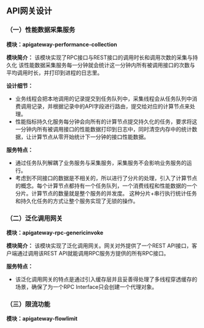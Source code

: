 ## API网关设计

### （一）性能数据采集服务
**模块：apigateway-performance-collection** 

**模块简介：**
该模块实现了RPC接口与REST接口的调用时长和调用次数的采集与持久化
该性能数据采集服务每一分钟就会统计这一分钟内所有被调用接口的次数与平均调用时长，并打印到进程的日志里。

**设计细节：**
- 业务线程会把本地调用的记录提交到任务队列中，采集线程会从任务队列中消费调用记录，并根据记录中的API字段进行路由，提交给对应的计算节点来处理。
- 性能指标持久化服务每分钟会向所有的计算节点提交持久化的任务，要求将这一分钟内所有被调用接口的性能数据打印到日志中，同时清空内存中的统计数据，让计算节点从零开始统计下一分钟的接口性能数据。

**服务特点：**
- 通过任务队列解耦了业务服务与采集服务，采集服务不会影响业务服务的运行。
- 考虑到不同接口的数据是不相关的，所以进行了分片的处理，引入了计算节点的概念。每个计算节点都持有一个任务队列，一个消费线程和性能数据的一个分片。计算节点的数量就是整个服务的并发度。
这种分片+串行执行统计任务和持久化任务的方式让整个服务实现了无锁的操作。



### （二）泛化调用网关
**模块：apigateway-rpc-genericinvoke**

**模块简介：**
该模块实现了泛化调用网关。网关对外提供了一个REST API接口，客户端通过调用该REST API就能调用RPC服务方提供的所有RPC接口。

**服务特点：**
- 该泛化调用网关的特点是通过引入缓存层并且妥善得处理了多线程穿透缓存的场景，确保了为一个RPC Interface只会创建一个代理对象。

### （三）限流功能
**模块：apigateway-flowlimit**



